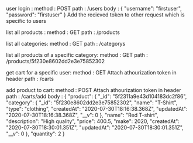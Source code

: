 user login : 
    method : POST
    path : /users
    body : {
            "username": "firstuser",
            "password": "firstuser"
            }
    Add the recieved token to other request which is specific to users  

list all products :
    method : GET
    path : /products

list all categories:
    method : GET
    path : /categorys

list all products of a specific category:
    method : GET
    path : /products/5f230e8602dd2e3e75852302

get cart for a specific user:
    method : GET
    Attach athourization token in header
    path : /carts
    
add product to cart:
    method : POST
    Attach athourization token in header
    path : /carts/add
    body : {
            "product": {
                    "_id": "5f2311a9e43d104183dc2f86",
                    "category": {
                        "_id": "5f230e8602dd2e3e75852302",
                        "name": "T-Shirt",
                        "type": "clothing",
                        "createdAt": "2020-07-30T18:16:38.368Z",
                        "updatedAt": "2020-07-30T18:16:38.368Z",
                        "__v": 0
                    },
                    "name": "Red T-shirt",
                    "description": "High quality",
                    "price": 400.5,
                    "make": 2020,
                    "createdAt": "2020-07-30T18:30:01.351Z",
                    "updatedAt": "2020-07-30T18:30:01.351Z",
                    "__v": 0
                },
            "quantity": 2
            }